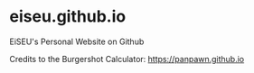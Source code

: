 # eiseu.github.io
EiSEU's Personal Website on Github

Credits to the Burgershot Calculator: https://panpawn.github.io
